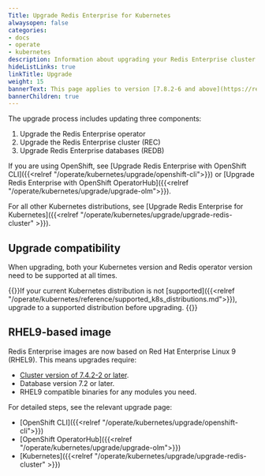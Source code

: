 ```yaml
---
Title: Upgrade Redis Enterprise for Kubernetes
alwaysopen: false
categories:
- docs
- operate
- kubernetes
description: Information about upgrading your Redis Enterprise cluster on Kubernetes.
hideListLinks: true
linkTitle: Upgrade
weight: 15
bannerText: This page applies to version [7.8.2-6 and above](https://redis.io/docs/latest/operate/kubernetes/release-notes/7-8-2-releases). To install older versions, see the [7.4.6 documentation](https://redis.io/docs/latest/operate/kubernetes/7.4.6/).
bannerChildren: true
---
```


The upgrade process includes updating three components:

  1. Upgrade the Redis Enterprise operator
  2. Upgrade the Redis Enterprise cluster (REC)
  3. Upgrade Redis Enterprise databases (REDB)

If you are using OpenShift, see [Upgrade Redis Enterprise with OpenShift CLI]({{<relref "/operate/kubernetes/upgrade/openshift-cli">}}) or [Upgrade Redis Enterprise with OpenShift OperatorHub]({{<relref "/operate/kubernetes/upgrade/upgrade-olm">}}).

For all other Kubernetes distributions, see [Upgrade Redis Enterprise for Kubernetes]({{<relref "/operate/kubernetes/upgrade/upgrade-redis-cluster" >}}).

## Upgrade compatibility

When upgrading, both your Kubernetes version and Redis operator version need to be supported at all times.

{{<warning>}}If your current Kubernetes distribution is not [supported]({{<relref "/operate/kubernetes/reference/supported_k8s_distributions.md">}}), upgrade to a supported distribution before upgrading. {{</warning>}}

## RHEL9-based image

Redis Enterprise images are now based on Red Hat Enterprise Linux 9 (RHEL9). This means upgrades require:

- [Cluster version of 7.4.2-2 or later](https://redis.io/docs/latest/operate/kubernetes/7.4.6/upgrade/).
- Database version 7.2 or later.
- RHEL9 compatible binaries for any modules you need.

For detailed steps, see the relevant upgrade page:

- [OpenShift CLI]({{<relref "/operate/kubernetes/upgrade/openshift-cli">}})
- [OpenShift OperatorHub]({{<relref "/operate/kubernetes/upgrade/upgrade-olm">}})
- [Kubernetes]({{<relref "/operate/kubernetes/upgrade/upgrade-redis-cluster" >}})